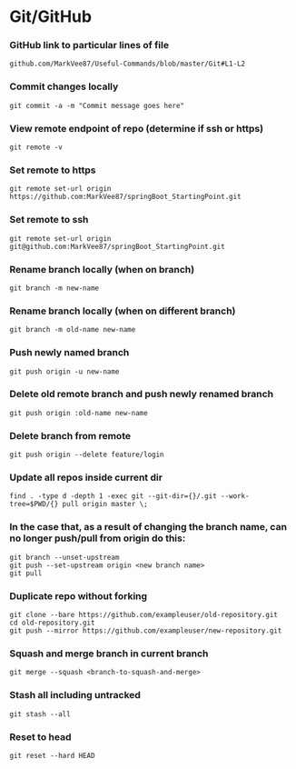 # Git/GitHub

### GitHub link to particular lines of file
`github.com/MarkVee87/Useful-Commands/blob/master/Git#L1-L2`

### Commit changes locally
`git commit -a -m "Commit message goes here"`

### View remote endpoint of repo (determine if ssh or https)
`git remote -v`

### Set remote to https
`git remote set-url origin https://github.com:MarkVee87/springBoot_StartingPoint.git`

### Set remote to ssh
`git remote set-url origin git@github.com:MarkVee87/springBoot_StartingPoint.git`

### Rename branch locally (when on branch)
`git branch -m new-name`

### Rename branch locally (when on different branch)
`git branch -m old-name new-name`

### Push newly named branch
`git push origin -u new-name`

### Delete old remote branch and push newly renamed branch
`git push origin :old-name new-name`

### Delete branch from remote
`git push origin --delete feature/login`

### Update all repos inside current dir
`find . -type d -depth 1 -exec git --git-dir={}/.git --work-tree=$PWD/{} pull origin master \;`

### In the case that, as a result of changing the branch name, can no longer push/pull from origin do this:
```shell
git branch --unset-upstream
git push --set-upstream origin <new branch name>
git pull
```

### Duplicate repo without forking
```shell
git clone --bare https://github.com/exampleuser/old-repository.git
cd old-repository.git
git push --mirror https://github.com/exampleuser/new-repository.git
```

### Squash and merge branch in current branch
`git merge --squash <branch-to-squash-and-merge>`

### Stash all including untracked
`git stash --all`

### Reset to head
`git reset --hard HEAD`
